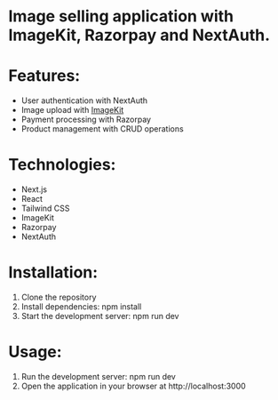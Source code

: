 # Image selling application with ImageKit, Razorpay and NextAuth.

# Features:

- User authentication with NextAuth
- Image upload with [ImageKit](https://imagekit.io)
- Payment processing with Razorpay
- Product management with CRUD operations

# Technologies:

- Next.js
- React
- Tailwind CSS
- ImageKit
- Razorpay
- NextAuth

# Installation:

1.  Clone the repository
2.  Install dependencies: npm install
3.  Start the development server: npm run dev

# Usage:

1.  Run the development server: npm run dev
2.  Open the application in your browser at http://localhost:3000
